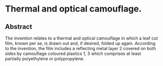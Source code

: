# Thermal and optical camouflage.

## Abstract
The invention relates to a thermal and optical camouflage in which a leaf cut film, known per se, is drawn out and, if desired, folded up again. According to the invention, the film includes a reflecting metal layer 2 covered on both sides by camouflage coloured plastics 1, 3 which comprises at least partially polyethylene or polypropylene.